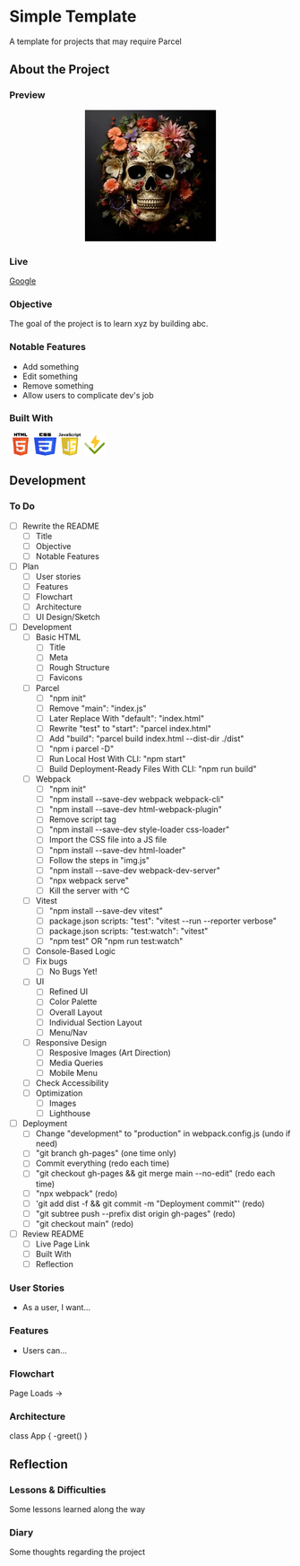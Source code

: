 # Simple Template

A template for projects that may require Parcel

## About the Project

### Preview

<div align='center'>
    <img src='./README/project-preview.jpg'>
</div>

### Live

<a href='http://google.com/'>Google</a>

### Objective

The goal of the project is to learn xyz by building abc.

### Notable Features

- Add something
- Edit something
- Remove something
- Allow users to complicate dev's job

### Built With

<img src='./README/html5-logo.svg' style='width:40px; height: 40px' >
<img src='./README/css3-logo.svg' style='width:40px; height: 40px' >
<img src='./README/javascript-logo.svg' style='width:40px; height: 40px' >
<img src='./README/vitest.svg' style='width:40px; height: 40px' >
<!-- <img src='./README/webpack-logo.svg' style='width:40px; height: 40px' > -->
<!-- <img src='./README/parcel.ico' style='width:40px; height: 40px' > -->

## Development

### To Do

- [ ] Rewrite the README
  - [ ] Title
  - [ ] Objective
  - [ ] Notable Features
- [ ] Plan
  - [ ] User stories
  - [ ] Features
  - [ ] Flowchart
  - [ ] Architecture
  - [ ] UI Design/Sketch
- [ ] Development
  - [ ] Basic HTML
    - [ ] Title
    - [ ] Meta
    - [ ] Rough Structure
    - [ ] Favicons
  - [ ] Parcel
    - [ ] "npm init"
    - [ ] Remove "main": "index.js"
    - [ ] Later Replace With "default": "index.html"
    - [ ] Rewrite "test" to "start": "parcel index.html"
    - [ ] Add "build": "parcel build index.html --dist-dir ./dist"
    - [ ] "npm i parcel -D"
    - [ ] Run Local Host With CLI: "npm start"
    - [ ] Build Deployment-Ready Files With CLI: "npm run build"
  - [ ] Webpack
    - [ ] "npm init"
    - [ ] "npm install --save-dev webpack webpack-cli"
    - [ ] "npm install --save-dev html-webpack-plugin"
    - [ ] Remove script tag
    - [ ] "npm install --save-dev style-loader css-loader"
    - [ ] Import the CSS file into a JS file
    - [ ] "npm install --save-dev html-loader"
    - [ ] Follow the steps in "img.js"
    - [ ] "npm install --save-dev webpack-dev-server"
    - [ ] "npx webpack serve"
    - [ ] Kill the server with ^C
  - [ ] Vitest
    - [ ] "npm install --save-dev vitest"
    - [ ] package.json scripts: "test": "vitest --run --reporter verbose"
    - [ ] package.json scripts: "test:watch": "vitest"
    - [ ] "npm test" OR "npm run test:watch"
  - [ ] Console-Based Logic
  - [ ] Fix bugs
    - [ ] No Bugs Yet!
  - [ ] UI
    - [ ] Refined UI
    - [ ] Color Palette
    - [ ] Overall Layout
    - [ ] Individual Section Layout
    - [ ] Menu/Nav
  - [ ] Responsive Design
    - [ ] Resposive Images (Art Direction)
    - [ ] Media Queries
    - [ ] Mobile Menu
  - [ ] Check Accessibility
  - [ ] Optimization
    - [ ] Images
    - [ ] Lighthouse
- [ ] Deployment
  - [ ] Change "development" to "production" in webpack.config.js (undo if need)
  - [ ] "git branch gh-pages" (one time only)
  - [ ] Commit everything (redo each time)
  - [ ] "git checkout gh-pages && git merge main --no-edit" (redo each time)
  - [ ] "npx webpack" (redo)
  - [ ] 'git add dist -f && git commit -m "Deployment commit"' (redo)
  - [ ] "git subtree push --prefix dist origin gh-pages" (redo)
  - [ ] "git checkout main" (redo)
- [ ] Review README
  - [ ] Live Page Link
  - [ ] Built With
  - [ ] Reflection

### User Stories

- As a user, I want...

### Features

- Users can...

### Flowchart

Page Loads ->

### Architecture

class App {
-greet()
}

## Reflection

### Lessons & Difficulties

Some lessons learned along the way

### Diary

Some thoughts regarding the project
